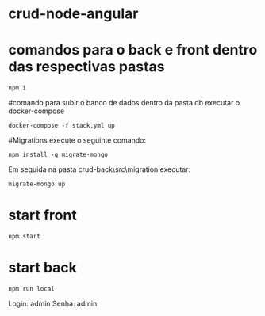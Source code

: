 # crud-node-angular


# comandos para o back e front dentro das respectivas pastas
```
npm i 

```


#comando para subir o banco de dados
dentro da pasta db executar o docker-compose
```
docker-compose -f stack.yml up
```

#Migrations
execute o seguinte comando: 

```
npm install -g migrate-mongo
```

 Em seguida na pasta crud-back\src\migration executar:
 ```
 migrate-mongo up
 
 ```


# start front
```
npm start
```

# start back
```
npm run local
```

Login: admin
Senha: admin
